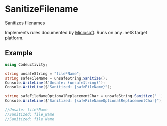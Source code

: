 ﻿# SanitizeFilename

Sanitizes filenames

Implements rules documented by [Microsoft](https://docs.microsoft.com/en-us/windows/win32/fileio/naming-a-file#naming-conventions). Runs on any .net8 target platform.

## Example

```csharp
using Codeuctivity;

string unsafeString = "file*Name";
string safeFileName = unsafeString.Sanitize();
Console.WriteLine($"Unsafe: {unsafeString}");
Console.WriteLine($"Sanitized: {safeFileName}");

string safeFileNameOptionalReplacementChar = unsafeString.Sanitize(' ');
Console.WriteLine($"Sanitized: {safeFileNameOptionalReplacementChar}");

//Unsafe: file*Name
//Sanitized: file_Name
//Sanitized: file Name
```